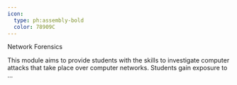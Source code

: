```yaml
---
icon:
  type: ph:assembly-bold
  color: 78909C
---
```

Network Forensics

This module aims to provide students with the skills to investigate computer attacks that take place over computer networks. Students gain exposure to ... 

